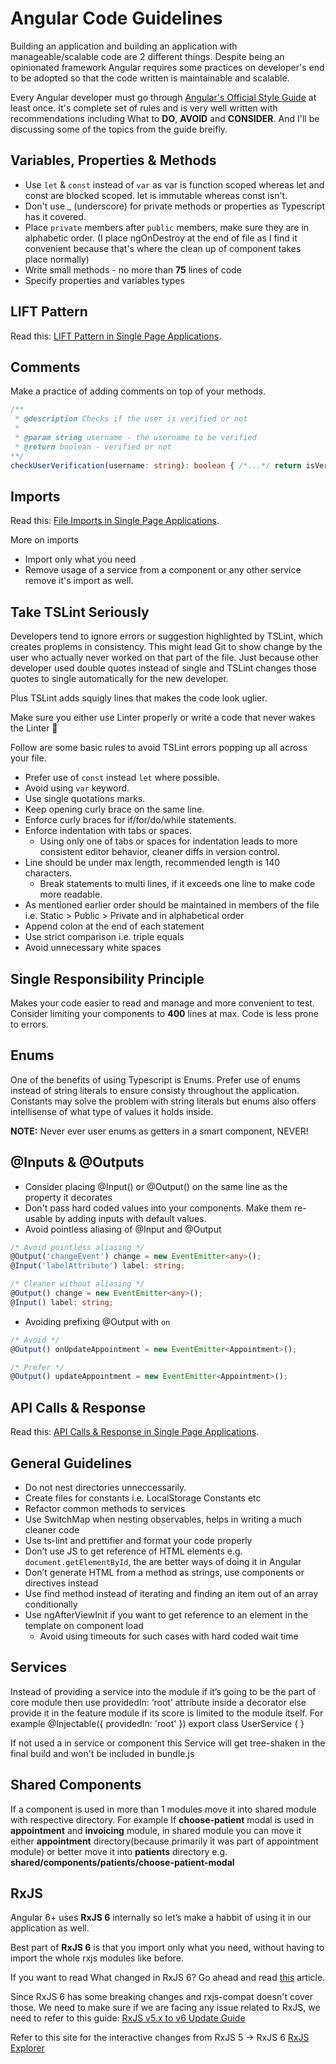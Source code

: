 # Angular Code Guidelines

Building an application and building an application with manageable/scalable code are 2 different things. Despite being an opinionated framework Angular requires some practices on developer's end to be adopted so that the code written is maintainable and scalable.

Every Angular developer must go through [Angular's Official Style Guide](https://angular.io/guide/styleguide) at least once. It's complete set of rules and is very well written with recommendations including What to **DO**, **AVOID** and **CONSIDER**. And I'll be discussing some of the topics from the guide breifly.

## Variables, Properties & Methods

- Use `let` & `const` instead of `var` as var is function scoped whereas let and const are blocked scoped. let is immutable whereas const isn't.
- Don't use \_ (underscore) for private methods or properties as Typescript has it covered.
- Place `private` members after `public` members, make sure they are in alphabetic order. (I place ngOnDestroy at the end of file as I find it convenient because that's where the clean up of component takes place normally)
- Write small methods - no more than **75** lines of code
- Specify properties and variables types

## LIFT Pattern

Read this: [LIFT Pattern in Single Page Applications](/frontend/architecture/spa-applications-architecture.html#use-of-lift-pattern).

## Comments

Make a practice of adding comments on top of your methods.

```ts
/**
 * @description Checks if the user is verified or not
 *
 * @param string username - the username to be verified
 * @return boolean - verified or not
**/
checkUserVerification(username: string): boolean { /*...*/ return isVerified; }
```

## Imports

Read this: [File Imports in Single Page Applications](/frontend/architecture/spa-applications-architecture.html#file-imports).

More on imports

- Import only what you need
- Remove usage of a service from a component or any other service remove it's import as well.

## Take TSLint Seriously

Developers tend to ignore errors or suggestion highlighted by TSLint, which creates proplems in consistency. This might lead Git to show change by the user who actually never worked on that part of the file. Just because other developer used double quotes instead of single and TSLint changes those quotes to single automatically for the new developer.

Plus TSLint adds squigly lines that makes the code look uglier.

Make sure you either use Linter properly or write a code that never wakes the Linter :ghost:

Follow are some basic rules to avoid TSLint errors popping up all across your file.

- Prefer use of `const` instead `let` where possible.
- Avoid using `var` keyword.
- Use single quotations marks.
- Keep opening curly brace on the same line.
- Enforce curly braces for if/for/do/while statements.
- Enforce indentation with tabs or spaces.
  - Using only one of tabs or spaces for indentation leads to more consistent editor behavior, cleaner diffs in version control.
- Line should be under max length, recommended length is 140 characters.
  - Break statements to multi lines, if it exceeds one line to make code more readable.
- As mentioned earlier order should be maintained in members of the file i.e. Static > Public > Private and in alphabetical order
- Append colon at the end of each statement
- Use strict comparison i.e. triple equals
- Avoid unnecessary white spaces

## Single Responsibility Principle

Makes your code easier to read and manage and more convenient to test. Consider limiting your components to **400** lines at max. Code is less prone to errors.

## Enums

One of the benefits of using Typescript is Enums. Prefer use of enums instead of string literals to ensure consisty throughout the application. Constants may solve the problem with string literals but enums also offers intellisense of what type of values it holds inside.

**NOTE:** Never ever user enums as getters in a smart component, NEVER!

## @Inputs & @Outputs

- Consider placing @Input() or @Output() on the same line as the property it decorates
- Don't pass hard coded values into your components. Make them re-usable by adding inputs with default values.
- Avoid pointless aliasing of @Input and @Output 
```ts
/* Avoid pointless aliasing */
@Output('changeEvent') change = new EventEmitter<any>();
@Input('labelAttribute') label: string;

/* Cleaner without aliasing */
@Output() change = new EventEmitter<any>();
@Input() label: string;
```

- Avoiding prefixing @Output with `on`

```ts
/* Avoid */
@Output() onUpdateAppointment = new EventEmitter<Appointment>();

/* Prefer */
@Output() updateAppointment = new EventEmitter<Appointment>();
```

## API Calls & Response 

Read this: [API Calls & Response in Single Page Applications](/frontend/architecture/spa-applications-architecture.html#api-calls-response).

## General Guidelines 

- Do not nest directories unneccessarily.
- Create files for constants i.e. LocalStorage Constants etc
- Refactor common methods to services 
- Use SwitchMap when nesting observables, helps in writing a much cleaner code
- Use ts-lint and prettifier and format your code properly
- Don’t use JS to get reference of HTML elements e.g. `document.getElementById`, the are better ways of doing it in Angular
- Don’t generate HTML from a method as strings, use components or directives instead
- Use find method instead of iterating and finding an item out of an array conditionally
- Use ngAfterViewInit if you want to get reference to an element in the template on component load
    - Avoid using timeouts for such cases with hard coded wait time

## Services 

Instead of providing a service into the module if it’s going to be the part of core module then use providedIn: ‘root’ attribute inside a decorator else provide it in the feature module if its score is limited to the module itself. For example
@Injectable({
  providedIn: 'root'
})
export class UserService { }

If not used a in service or component this Service will get tree-shaken in the final build and won't be included in bundle.js


## Shared Components

If a component is used in more than 1 modules move it into shared module with respective directory. For example 
If **choose-patient** modal is used in **appointment** and **invoicing** module, in shared module you can move it either **appointment** directory(because primarily it was part of appointment module) or better move it into **patients** directory e.g. **shared/components/patients/choose-patient-modal**

## RxJS 
Angular 6+ uses **RxJS 6** internally so let’s make a habbit of using it in our application as well. 

Best part of **RxJS 6** is that you import only what you need, without having to import the whole rxjs modules like before.

If you want to read What changed in RxJS 6? Go ahead and read [this](https://www.academind.com/learn/javascript/rxjs-6-what-changed/) article.

Since RxJS 6 has some breaking changes and rxjs-compat doesn't cover those. We need to make sure if we are facing any issue related to RxJS, we need to refer to this guide:  [RxJS v5.x to v6 Update Guide](https://github.com/ReactiveX/rxjs/blob/master/docs_app/content/guide/v6/migration.md)


Refer to this site for the interactive changes from RxJS 5 -> RxJS 6 [RxJS Explorer](https://reactive.how/rxjs/explorer)


